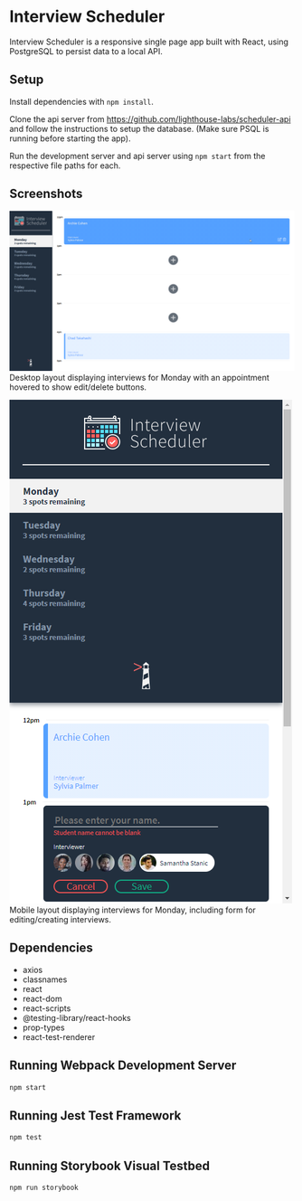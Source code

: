 # Interview Scheduler

Interview Scheduler is a responsive single page app built with React,
using PostgreSQL to persist data to a local API.

## Setup

Install dependencies with `npm install`.

Clone the api server from https://github.com/lighthouse-labs/scheduler-api and follow the instructions to setup the database.
(Make sure PSQL is running before starting the app).

Run the development server and api server using `npm start` from the respective file paths for each.

## Screenshots

!["Desktop View"](https://github.com/Rdmptn/scheduler/blob/master/docs/desktop-view.png?raw=true)
Desktop layout displaying interviews for Monday with an appointment hovered to show edit/delete buttons.

!["Mobile View"](https://github.com/Rdmptn/scheduler/blob/master/docs/mobile-view.png?raw=true) 
Mobile layout displaying interviews for Monday, including form for editing/creating interviews.


## Dependencies

- axios
- classnames
- react
- react-dom
- react-scripts
- @testing-library/react-hooks
- prop-types
- react-test-renderer

## Running Webpack Development Server

```sh
npm start
```

## Running Jest Test Framework

```sh
npm test
```

## Running Storybook Visual Testbed

```sh
npm run storybook
```
